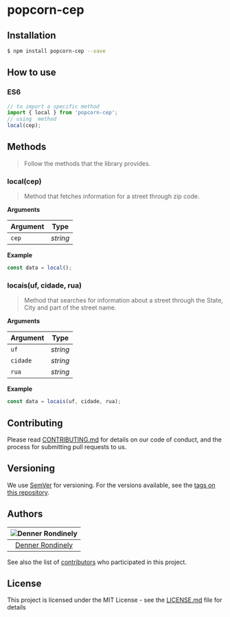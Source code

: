 # popcorn-cep


## Installation

```sh
$ npm install popcorn-cep --save
```

## How to use

### ES6

```js
// to import a specific method
import { local } from 'popcorn-cep';
// using  method
local(cep);
```

## Methods

> Follow the methods that the library provides.

### local(cep)

> Method that fetches information for a street through zip code.

**Arguments**

| Argument | Type    |
|----------|---------|
|`cep`     |*string* |


**Example**

```js
const data = local();
```

### locais(uf, cidade, rua)

> Method that searches for information about a street through the State, City and part of the street name.

**Arguments**

| Argument | Type    |
|----------|---------|
|`uf`      |*string* |
|`cidade`  |*string* |
|`rua`     |*string* |


**Example**

```js
const data = locais(uf, cidade, rua);
```

## Contributing

Please read [CONTRIBUTING.md](https://github.com/Popcorn-BR/popcorn-cep/blob/master/CONTRIBUTING.md) for details on our code of conduct, and the process for submitting pull requests to us.

## Versioning

We use [SemVer](http://semver.org/) for versioning. For the versions available, see the [tags on this repository](https://github.com/Popcorn-BR/popcorn-cep/releases).

## Authors

| ![Denner Rondinely](https://avatars1.githubusercontent.com/u/14242874?s=460&u=bb7141e15c2ce0a34e2ca36ff4398eb774f4c99d&v=4)|
|:---------------------:|
|  [Denner Rondinely](https://github.com/dennerrondinely/)   |

See also the list of [contributors](https://github.com/Popcorn-BR/popcorn-cep/graphs/contributors) who participated in this project.

## License

This project is licensed under the MIT License - see the [LICENSE.md](https://github.com/Popcorn-BR/popcorn-cep/blob/master/LICENCE.md) file for details
